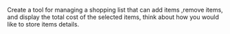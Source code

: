 Create a tool for managing a shopping list that can add items ,remove items,
and display the total cost of the selected items, think about how you would like to store items details.
